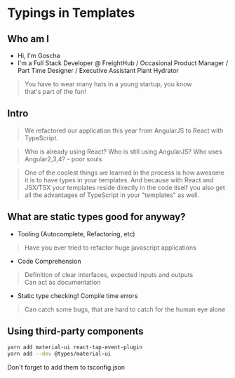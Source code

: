 # Typings in Templates

## Who am I
- Hi, I'm Goscha
- I'm a Full Stack Developer @ FreightHub
/ Occasional Product Manager 
/ Part Time Designer 
/ Executive Assistant Plant Hydrator  

>You have to wear many hats in a young startup, you know  
>that's part of the fun!


## Intro

>We refactored our application this year from AngularJS to React with TypeScript.

>Who is already using React?
>Who is still using AngularJS?
>Who uses Angular2,3,4? - poor souls

>One of the coolest things we learned in the process is how awesome it is to have types in your templates. And because with React and JSX/TSX your templates reside directly in the code itself you also get all the advantages of TypeScript in your "templates" as well.


## What are static types good for anyway?

- Tooling (Autocomplete, Refactoring, etc)
> Have you ever tried to refactor huge javascript applications

- Code Comprehension 
>Definition of clear interfaces, expected inputs and outputs  
>Can act as documentation

- Static type checking! Compile time errors
>Can catch some bugs, that are hard to catch for the human eye alone

## Using third-party components

```sh
yarn add material-ui react-tap-event-plugin
yarn add --dev @types/material-ui
```

Don't forget to add them to tsconfig.json